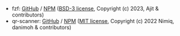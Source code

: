 - fzf: [GitHub](https://github.com/ajitid/fzf-for-js) / [NPM](https://www.npmjs.com/package/fzf) ([BSD-3 license](https://github.com/ajitid/fzf-for-js/blob/357c8aedaeff3f1af190049fab1c8d03609e7aee/license.txt), Copyright (c) 2023, Ajit & contributors)
- qr-scanner: [GitHub](https://github.com/nimiq/qr-scanner/) / [NPM](https://www.npmjs.com/package/qr-scanner) ([MIT license](https://github.com/nimiq/qr-scanner/blob/abcfe1bce2703721408d8ce7ebde94a359998506/LICENSE), Copyright (c) 2022 Nimiq, danimoh & contributors)
